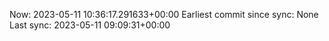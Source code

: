 Now: 2023-05-11 10:36:17.291633+00:00 Earliest commit since sync: None Last sync: 2023-05-11 09:09:31+00:00
